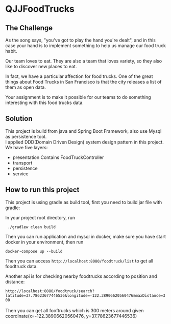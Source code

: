 # QJJFoodTrucks
## The Challenge
As the song says, "you've got to play the hand you're dealt", and in this case your hand is to implement something to help us manage our food truck habit.

Our team loves to eat. They are also a team that loves variety, so they also like to discover new places to eat.

In fact, we have a particular affection for food trucks. One of the great things about Food Trucks in San Francisco is that the city releases a list of them as open data.

Your assignment is to make it possible for our teams to do something interesting with this food trucks data.
## Solution
This project is build from java and Spring Boot Framework, also use Mysql as persistence tool.<br>
I applied DDD(Domain Driven Design) system design pattern in this project. <br>
We have five layers: <br>
- presentation 
Contains FoodTruckController
- transport
- persistence
- service

## How to run this project
This project is using gradle as build tool, first you need to build jar file with gradle:<br>

In your project root directory, run
```
 ./gradlew clean build
```
Then you can run application and mysql in docker, make sure you have start docker in your environment, then run
```
docker-compose up --build
```
Then you can access <code>http://localhost:8080/foodtruck/list</code> to get all foodtruck data.<br>

Another api is for checking nearby foodtrucks according to position and distance:<br>
<code>
http://localhost:8080/foodtruck/search?latitude=37.78623677446536&longitude=-122.38906620560476&maxDistance=300
</code><br>
Then you can get all fooftrucks which is 300 meters around given coordinate(x=-122.38906620560476, y=37.78623677446536) <br>
